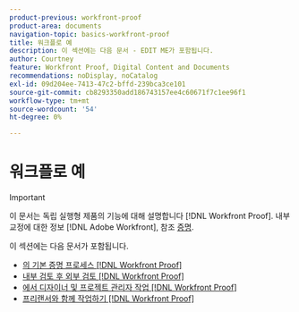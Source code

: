 ```yaml
---
product-previous: workfront-proof
product-area: documents
navigation-topic: basics-workfront-proof
title: 워크플로 예
description: 이 섹션에는 다음 문서 - EDIT ME가 포함됩니다.
author: Courtney
feature: Workfront Proof, Digital Content and Documents
recommendations: noDisplay, noCatalog
exl-id: 09d204ee-7413-47c2-bffd-239bca3ce101
source-git-commit: cb8293350add186743157ee4c60671f7c1ee96f1
workflow-type: tm+mt
source-wordcount: '54'
ht-degree: 0%

---
```


# 워크플로 예

>[!IMPORTANT]
>
>이 문서는 독립 실행형 제품의 기능에 대해 설명합니다 [!DNL Workfront Proof]. 내부 교정에 대한 정보 [!DNL Adobe Workfront], 참조 [증명](../../../review-and-approve-work/proofing/proofing.md).

이 섹션에는 다음 문서가 포함됩니다.

* [의 기본 증명 프로세스 [!DNL Workfront Proof]](../../../workfront-proof/wp-getstarted/workflow-examples/basic-proof-process.md)
* [내부 검토 후 외부 검토 [!DNL Workfront Proof]](../../../workfront-proof/wp-getstarted/workflow-examples/internal-external-review.md)
* [에서 디자이너 및 프로젝트 관리자 작업 [!DNL Workfront Proof]](../../../workfront-proof/wp-getstarted/workflow-examples/work-designers-project-managers.md)
* [프리랜서와 함께 작업하기 [!DNL Workfront Proof]](../../../workfront-proof/wp-getstarted/workflow-examples/work-freelancers.md)
